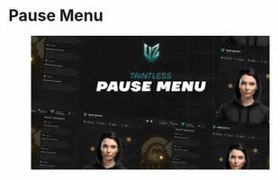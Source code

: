 # Pause Menu

<figure><img src="../../.gitbook/assets/fivem-pause-menu.webp" alt=""><figcaption></figcaption></figure>
